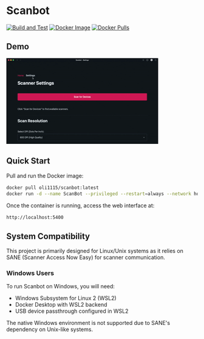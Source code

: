 # Scanbot

[![Build and Test](https://github.com/ostaubzug/scanbot/actions/workflows/build.yml/badge.svg)](https://github.com/ostaubzug/scanbot/actions)
[![Docker Image](https://img.shields.io/docker/image-size/oli1115/scanbot/latest?logo=docker)](https://hub.docker.com/r/oli1115/scanbot)
[![Docker Pulls](https://img.shields.io/docker/pulls/oli1115/scanbot?logo=docker)](https://hub.docker.com/r/oli1115/scanbot)

## Demo

![Scanbot Demo](./demo/scanbot-demo.gif)

## Quick Start

Pull and run the Docker image:

```bash
docker pull oli1115/scanbot:latest
docker run -d --name ScanBot --privileged --restart=always --network host -v /var/run/dbus:/var/run/dbus -v /dev/bus/usb:/dev/bus/usb oli1115/scanbot:latest
```

Once the container is running, access the web interface at:

```
http://localhost:5400
```

## System Compatibility

This project is primarily designed for Linux/Unix systems as it relies on SANE (Scanner Access Now Easy) for scanner communication.

### Windows Users

To run Scanbot on Windows, you will need:

- Windows Subsystem for Linux 2 (WSL2)
- Docker Desktop with WSL2 backend
- USB device passthrough configured in WSL2

The native Windows environment is not supported due to SANE's dependency on Unix-like systems.
